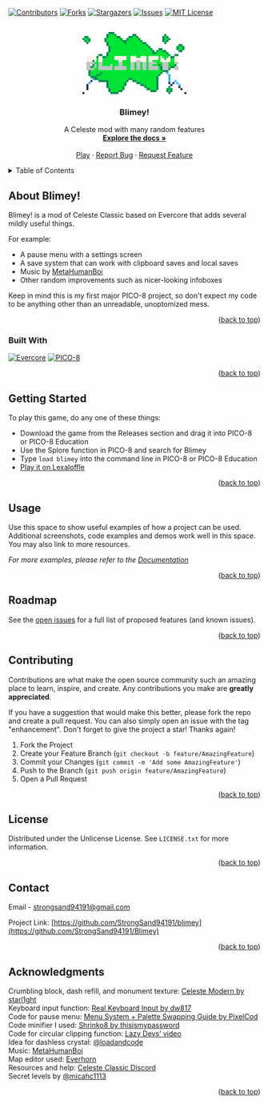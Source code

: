 <a name="readme-top"></a>

<!-- PROJECT SHIELDS -->
<!--
*** I'm using markdown "reference style" links for readability.
*** Reference links are enclosed in brackets [ ] instead of parentheses ( ).
*** See the bottom of this document for the declaration of the reference variables
*** for contributors-url, forks-url, etc. This is an optional, concise syntax you may use.
*** https://www.markdownguide.org/basic-syntax/#reference-style-links
-->
[![Contributors][contributors-shield]][contributors-url]
[![Forks][forks-shield]][forks-url]
[![Stargazers][stars-shield]][stars-url]
[![Issues][issues-shield]][issues-url]
[![MIT License][license-shield]][license-url]



<!-- PROJECT LOGO -->
<br />
<div align="center">
  <a href="https://github.com/StrongSand94191/Blimey">
    <img src="images/logo.png" alt="Logo" width="208" height="124">
  </a>

  <h3 align="center">Blimey!</h3>

  <p align="center">
    A Celeste mod with many random features
    <br />
    <a href="https://github.com/StrongSand94191/Blimey"><strong>Explore the docs »</strong></a>
    <br />
    <br />
    <a href="https://www.lexaloffle.com/bbs/?tid=54017">Play</a>
    ·
    <a href="[https://github.com/StrongSand94191/Blimey/issues](https://github.com/StrongSand94191/blimey/issues/new?assignees=StrongSand94191&labels=bug&projects=&template=bug_report.md&title=)">Report Bug</a>
    ·
    <a href="[https://github.com/StrongSand94191/Blimey/issues](https://github.com/StrongSand94191/blimey/issues/new?assignees=StrongSand94191&labels=enhancement&projects=&template=feature_request.md&title=)">Request Feature</a>
  </p>
</div>



<!-- TABLE OF CONTENTS -->
<details>
  <summary>Table of Contents</summary>
  <ol>
    <li>
      <a href="#about-the-project">About The Project</a>
      <ul>
        <li><a href="#built-with">Built With</a></li>
      </ul>
    </li>
    <li>
      <a href="#getting-started">Getting Started</a>
    </li>
    <li><a href="#usage">Usage</a></li>
    <li><a href="#roadmap">Roadmap</a></li>
    <li><a href="#contributing">Contributing</a></li>
    <li><a href="#license">License</a></li>
    <li><a href="#contact">Contact</a></li>
    <li><a href="#acknowledgments">Acknowledgments</a></li>
  </ol>
</details>



<!-- ABOUT THE PROJECT -->
## About Blimey!

Blimey! is a mod of Celeste Classic based on Evercore that adds several mildly useful things.

For example:
* A pause menu with a settings screen
* A save system that can work with clipboard saves and local saves
* Music by [MetaHumanBoi](https://soundcloud.com/metahumanboi)
* Other random improvements such as nicer-looking infoboxes

Keep in mind this is my first major PICO-8 project, so don't expect my code to be anything other than an unreadable, unoptomized mess.

<p align="right">(<a href="#readme-top">back to top</a>)</p>



### Built With

[![Evercore][evercore-github]][evercore-url]
[![PICO-8][pico8-shield]][pico8-url]

<p align="right">(<a href="#readme-top">back to top</a>)</p>



<!-- GETTING STARTED -->
## Getting Started

To play this game, do any one of these things:
- Download the game from the Releases section and drag it into PICO-8 or PICO-8 Education
- Use the Splore function in PICO-8 and search for Blimey
- Type ```load blimey``` into the command line in PICO-8 or PICO-8 Education
- [Play it on Lexaloffle](https://www.lexaloffle.com/bbs/?tid=54017)

<p align="right">(<a href="#readme-top">back to top</a>)</p>



<!-- USAGE EXAMPLES -->
## Usage

Use this space to show useful examples of how a project can be used. Additional screenshots, code examples and demos work well in this space. You may also link to more resources.

_For more examples, please refer to the [Documentation](https://example.com)_

<p align="right">(<a href="#readme-top">back to top</a>)</p>



<!-- ROADMAP -->
## Roadmap

See the [open issues](https://github.com/StrongSand94191/Blimey/issues) for a full list of proposed features (and known issues).

<p align="right">(<a href="#readme-top">back to top</a>)</p>



<!-- CONTRIBUTING -->
## Contributing

Contributions are what make the open source community such an amazing place to learn, inspire, and create. Any contributions you make are **greatly appreciated**.

If you have a suggestion that would make this better, please fork the repo and create a pull request. You can also simply open an issue with the tag "enhancement".
Don't forget to give the project a star! Thanks again!

1. Fork the Project
2. Create your Feature Branch (`git checkout -b feature/AmazingFeature`)
3. Commit your Changes (`git commit -m 'Add some AmazingFeature'`)
4. Push to the Branch (`git push origin feature/AmazingFeature`)
5. Open a Pull Request

<p align="right">(<a href="#readme-top">back to top</a>)</p>



<!-- LICENSE -->
## License

Distributed under the Unlicense License. See `LICENSE.txt` for more information.

<p align="right">(<a href="#readme-top">back to top</a>)</p>



<!-- CONTACT -->
## Contact

Email - strongsand94191@gmail.com

Project Link: [https://github.com/StrongSand94191/blimey](https://github.com/StrongSand94191/Blimey)

<p align="right">(<a href="#readme-top">back to top</a>)</p>



<!-- ACKNOWLEDGMENTS -->
## Acknowledgments

Crumbling block, dash refill, and monument texture: [Celeste Modern by starl1ght](https://www.lexaloffle.com/bbs/?tid=49639)<br>
Keyboard input function: [Real Keyboard Input by dw817](https://www.lexaloffle.com/bbs/?tid=31598)<br>
Code for pause menu: [Menu System + Palette Swapping Guide by PixelCod](https://www.lexaloffle.com/bbs/?tid=27725)<br>
Code minifier I used: [Shrinko8 by thisismypassword](https://www.lexaloffle.com/bbs/?tid=48591)<br>
Code for circular clipping function: [Lazy Devs’ video](https://www.youtube.com/watch?v=435tL1chJhI)<br>
Idea for dashless crystal: [@loadandcode](https://www.lexaloffle.com/bbs/?uid=63364)<br>
Music: [MetaHumanBoi](https://soundcloud.com/metahumanboi)<br>
Map editor used: [Everhorn](https://github.com/CelesteClassic/everhorn/releases)<br>
Resources and help: [Celeste Classic Discord](https://discord.gg/9Dm3NCS)<br>
Secret levels by [@micahc1113](https://www.lexaloffle.com/bbs/?uid=74548)<br>


<p align="right">(<a href="#readme-top">back to top</a>)</p>



<!-- MARKDOWN LINKS & IMAGES -->
<!-- https://www.markdownguide.org/basic-syntax/#reference-style-links -->
[contributors-shield]: https://img.shields.io/github/contributors/StrongSand94191/Blimey.svg?style=for-the-badge
[contributors-url]: https://github.com/StrongSand94191/Blimey/graphs/contributors
[forks-shield]: https://img.shields.io/github/forks/StrongSand94191/Blimey.svg?style=for-the-badge
[forks-url]: https://github.com/StrongSand94191/Blimey/network/members
[stars-shield]: https://img.shields.io/github/stars/StrongSand94191/Blimey.svg?style=for-the-badge
[stars-url]: https://github.com/StrongSand94191/Blimey/stargazers
[issues-shield]: https://img.shields.io/github/issues/StrongSand94191/Blimey.svg?style=for-the-badge
[issues-url]: https://github.com/StrongSand94191/Blimey/issues
[license-shield]: https://img.shields.io/github/license/StrongSand94191/Blimey.svg?style=for-the-badge
[license-url]: https://github.com/StrongSand94191/Blimey/blob/master/LICENSE.txt
[evercore-github]: https://img.shields.io/badge/Evercore-0f0f0f?logo=github&style=for-the-badge
[evercore-url]: https://github.com/CelesteClassic/evercore
[pico8-shield]: https://img.shields.io/badge/PICO--8-gray.svg?style=for-the-badge&logo=data:image/png;base64,iVBORw0KGgoAAAANSUhEUgAAACgAAAAoCAYAAACM/rhtAAAApElEQVR4Ae2dsQ2CUBRFH5QsQuhZQxsSwgCsYacmWrICtZUOoC5BwQBau8BzAC+E5P9EinNKAved5OXyWgOAeZIYIW4b1+HX4HwEEUQwpqD3JkVs+9YfjE89tKwXz03X/h9EEMFV3mL3XLf184gz9XjXMqfmx4cVI4hgzFtsr1q227NOvr4/3OTz3bnlFiOI4H9aPEFxcdnuoUqC81kxgggCQBhfqHwqM75sOVwAAAAQdEVYdExvZGVQTkcAMjAxMTAyMjHjWbbBAAAAAElFTkSuQmCC
[pico8-url]: https://www.lexaloffle.com/pico-8.php
